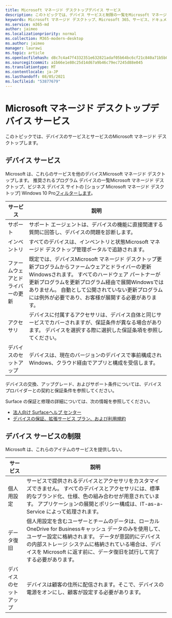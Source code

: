```yaml
---
title: Microsoft マネージド デスクトップデバイス サービス
description: このトピックでは、デバイス サービスと制限の一覧をMicrosoft マネージド デスクトップ。
keywords: Microsoft マネージド デスクトップ、Microsoft 365、サービス、ドキュメント
ms.service: m365-md
author: jaimeo
ms.localizationpriority: normal
ms.collection: M365-modern-desktop
ms.author: jaimeo
manager: laurawi
ms.topic: article
ms.openlocfilehash: d8c7c4a47f4332351e632821adaf05b64bc6cf21c840a71b5b08bf8aedf063c0
ms.sourcegitcommit: a1b66e1e80c25d14d67a9b46c79ec7245d88e045
ms.translationtype: MT
ms.contentlocale: ja-JP
ms.lasthandoff: 08/05/2021
ms.locfileid: "53877679"
---
```

# <a name="microsoft-managed-desktop-device-services"></a>Microsoft マネージド デスクトップデバイス サービス

このトピックでは、デバイスのサービスとサービスのMicrosoft マネージド デスクトップします。

## <a name="device-services"></a>デバイス サービス

Microsoft は、これらのサービスを他のデバイスMicrosoft マネージド デスクトップします。 推奨されるプログラム デバイスの一覧Microsoft マネージド デスクトップ、ビジネス デバイス サイトの [ショップ Microsoft マネージド デスクトップ] Windows 10 Pro[フィルターします](https://www.microsoft.com/windowsforbusiness/view-all-devices)。

サービス | 説明
--- | ---
サポート | サポート エージェントは、デバイスの機能に直接関連する質問に回答し、デバイスの問題を診断します。
インベントリ | すべてのデバイスは、インベントリと状態Microsoft マネージド デスクトップ管理ポータルで追跡されます。
ファームウェアとドライバーの更新 | 既定では、デバイスMicrosoft マネージド デスクトップ更新プログラムからファームウェアとドライバーの更新Windowsされます。 すべてのハードウェア パートナーが更新プログラムを更新プログラム経由で展開Windowsではありません。 自動として公開されていない更新プログラムには例外が必要であり、お客様が展開する必要があります。
アクセサリ | デバイスに付属するアクセサリは、デバイス自体と同じサービスでカバーされますが、保証条件が異なる場合があります。 デバイスを選択する際に選択した保証条項を参照してください。 
デバイスのセットアップ | デバイスは、現在のバージョンのデバイスで事前構成されWindows、クラウド経由でアプリと構成を受信します。

デバイスの交換、アップグレード、およびサポート条件については、デバイス プロバイダーとの契約と保証条件を参照してください。

Surface の保証と修理の詳細については、次の情報を参照してください。

- [法人向け Surfaceヘルプ センター](https://support.microsoft.com/hub/4339296/surface-for-business-help)
- [デバイスの保証、拡張サービス プラン、および利用規約](https://support.microsoft.com/help/4040687/info-about-warranties-extended-service-plans-and-terms-conditions)


## <a name="device-service-limitations"></a>デバイス サービスの制限

Microsoft は、これらのアイテムのサービスを提供しない。

サービス | 説明
--- | ---  
個人用設定 | サービスで提供されるデバイスとアクセサリをカスタマイズできません。 すべてのデバイスとアクセサリには、標準的なブランド化、仕様、色の組み合わせが用意されています。 アプリケーションの展開とポリシー構成は、IT-as-a-Service によって処理されます。
データ復旧 | 個人用設定を含むユーザーとチームのデータは、ローカルOneDrive for Businessキャッシュ データのみを使用して、ユーザー設定に格納されます。 データが意図的にデバイスの内部ストレージ システムに格納されている場合は、デバイスを Microsoft に返す前に、データ復旧を試行して完了する必要があります。
デバイスのセットアップ | デバイスは顧客の住所に配信されます。そこで、デバイスの電源をオンにし、顧客が設定する必要があります。
